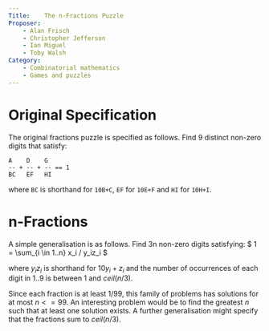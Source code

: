 ```yaml
---
Title:    The n-Fractions Puzzle
Proposer: 
	- Alan Frisch
	- Christopher Jefferson
	- Ian Miguel
	- Toby Walsh
Category: 
	- Combinatorial mathematics
	- Games and puzzles
---
```




# Original Specification

The original fractions puzzle is specified as follows. Find 9 distinct non-zero digits that satisfy:

```
A    D    G
-- + -- + -- == 1
BC   EF   HI
```

where `BC` is shorthand for `10B+C`, `EF` for `10E+F` and `HI` for `10H+I`.


# n-Fractions

A simple generalisation is as follows. Find 3n non-zero digits satisfying: $ 1 = \sum_{i \in 1..n} x_i / y_iz_i $

where $y_iz_i$ is shorthand for $10y_i+z_i$ and the number of occurrences of each digit in $1..9$ is between $1$ and $ceil(n/3)$.

Since each fraction is at least $1/99$, this family of problems has solutions for at most $n <= 99$.
An interesting problem would be to find the greatest $n$ such that at least one solution exists.
A further generalisation might specify that the fractions sum to $ceil(n/3)$.

